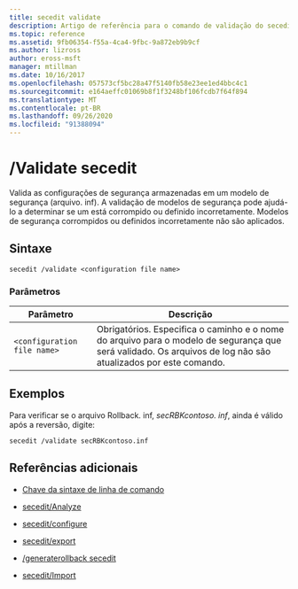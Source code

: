 ```yaml
---
title: secedit validate
description: Artigo de referência para o comando de validação do secedit, que valida as configurações de segurança armazenadas em um modelo de segurança.
ms.topic: reference
ms.assetid: 9fb06354-f55a-4ca4-9fbc-9a872eb9b9cf
ms.author: lizross
author: eross-msft
manager: mtillman
ms.date: 10/16/2017
ms.openlocfilehash: 057573cf5bc28a47f5140fb58e23ee1ed4bbc4c1
ms.sourcegitcommit: e164aeffc01069b8f1f3248bf106fcdb7f64f894
ms.translationtype: MT
ms.contentlocale: pt-BR
ms.lasthandoff: 09/26/2020
ms.locfileid: "91388094"
---
```

# <a name="secedit-validate"></a>/Validate secedit

Valida as configurações de segurança armazenadas em um modelo de segurança (arquivo. inf). A validação de modelos de segurança pode ajudá-lo a determinar se um está corrompido ou definido incorretamente. Modelos de segurança corrompidos ou definidos incorretamente não são aplicados.

## <a name="syntax"></a>Sintaxe

```
secedit /validate <configuration file name>
```

### <a name="parameters"></a>Parâmetros

| Parâmetro | Descrição |
|--|--|
| `<configuration file name>` | Obrigatórios. Especifica o caminho e o nome do arquivo para o modelo de segurança que será validado. Os arquivos de log não são atualizados por este comando. |

## <a name="examples"></a>Exemplos

Para verificar se o arquivo Rollback. inf, *secRBKcontoso. inf*, ainda é válido após a reversão, digite:

```
secedit /validate secRBKcontoso.inf
```

## <a name="additional-references"></a>Referências adicionais

- [Chave da sintaxe de linha de comando](command-line-syntax-key.md)

- [secedit/Analyze](secedit-analyze.md)

- [secedit/configure](secedit-configure.md)

- [secedit/export](secedit-export.md)

- [/generaterollback secedit](secedit-generaterollback.md)

- [secedit/Import](secedit-import.md)